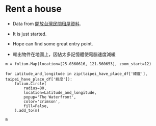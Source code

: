 # Rent a house
* Data from [開放台灣民間租屋資料](https://rentalhouse.g0v.ddio.io/download).
* It is just started.
* Hope can find some great entry point.

* 輸出物件在地圖上，因佔太多記憶體使電腦速度減緩
```python=
m = folium.Map(location=[25.0360616, 121.560653], zoom_start=12)

for Latitude_and_longitude in zip(taipei_have_place_df['緯度'], taipei_have_place_df['經度']):
    folium.Circle(
        radius=80,
        location=Latitude_and_longitude,
        popup='The Waterfront',
        color='crimson',
        fill=False,
    ).add_to(m)

m
```